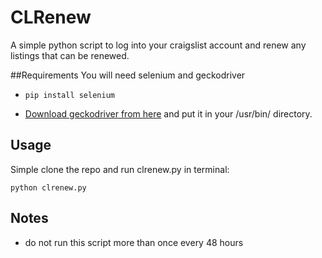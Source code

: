 # CLRenew
A simple python script to log into your craigslist account and renew any listings that can be renewed.

##Requirements
You will need selenium and geckodriver

* `pip install selenium`

* [Download geckodriver from here](https://github.com/mozilla/geckodriver/releases) and put it in your /usr/bin/ directory.

## Usage
Simple clone the repo and run clrenew.py in terminal:

`python clrenew.py`

## Notes

- do not run this script more than once every 48 hours
